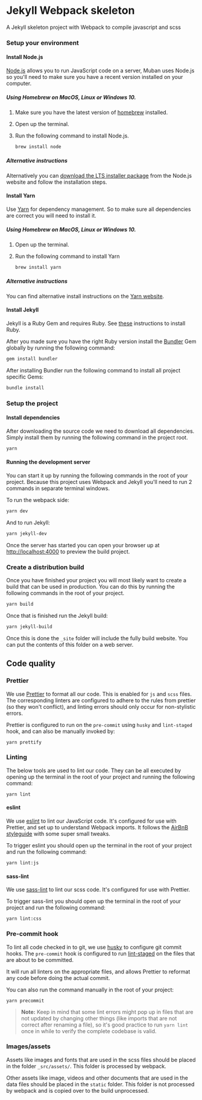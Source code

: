 # Jekyll Webpack skeleton

A Jekyll skeleton project with Webpack to compile javascript and scss

### Setup your environment

#### Install Node.js

[Node.js](https://nodejs.org/en/) allows you to run JavaScript code on a server, Muban uses Node.js
so you'll need to make sure you have a recent version installed on your computer.

##### Using Homebrew on MacOS, Linux or Windows 10.

1. Make sure you have the latest version of [homebrew](https://brew.sh/) installed.

2. Open up the terminal.

3. Run the following command to install Node.js.

   ```bash
   brew install node
   ```

##### Alternative instructions

Alternatively you can [download the LTS installer package](https://nodejs.org/en/download/) from the
Node.js website and follow the installation steps.

#### Install Yarn

Use [Yarn](https://yarnpkg.com/) for dependency management. So to make sure all dependencies
are correct you will need to install it.

##### Using Homebrew on MacOS, Linux or Windows 10.

1. Open up the terminal.

2. Run the following command to install Yarn

   ```bash
   brew install yarn
   ```

##### Alternative instructions

You can find alternative install instructions on the
[Yarn website](https://yarnpkg.com/en/docs/install).

#### Install Jekyll

Jekyll is a Ruby Gem and requires Ruby. See [these](https://jekyllrb.com/docs/installation/) instructions to install Ruby.

After you made sure you have the right Ruby version install the
[Bundler](https://jekyllrb.com/docs/ruby-101/#bundler) Gem globally by running the following command:

```bash
gem install bundler
```

After installing Bundler run the following command to install all project specific Gems:

```bash
bundle install
```

### Setup the project

#### Install dependencies

After downloading the source code we need to download all dependencies. Simply install them by running the following command in the project root.

```bash
yarn
```

#### Running the development server

You can start it up by running the following commands in the root of your project.
Because this project uses Webpack and Jekyll you'll need to run 2 commands in separate terminal windows.

To run the webpack side:

```bash
yarn dev
```

And to run Jekyll:

```bash
yarn jekyll-dev
```

Once the server has started you can open your browser up at
[http://localhost:4000](http://localhost:4000/) to preview the build project.

### Create a distribution build

Once you have finished your project you will most likely want to create a build that can be used
in production. You can do this by running the following commands in the root of your project.

```bash
yarn build
```

Once that is finished run the Jekyll build:

```bash
yarn jekyll-build
```

Once this is done the `_site` folder will include the fully build website.
You can put the contents of this folder on a web server.

## Code quality

### Prettier

We use [Prettier](https://github.com/prettier/prettier) to format all our code. This is enabled for
`js` and `scss` files. The corresponding linters are configured to adhere to the rules
from prettier (so they won't conflict), and linting errors should only occur for non-stylistic
errors.

Prettier is configured to run on the `pre-commit` using `husky` and `lint-staged` hook, and can also
be manually invoked by:

```
yarn prettify
```

### Linting

The below tools are used to lint our code. They can be all executed by opening up the terminal in
the root of your project and running the following command:

```
yarn lint
```

#### eslint

We use [eslint](https://eslint.org/) to lint our JavaScript code. It's configured for use with
Prettier, and set up to understand Webpack imports. It follows the
[AirBnB styleguide](https://github.com/airbnb/javascript) with some super small tweaks.

To trigger eslint you should open up the terminal in the root of your project and run the following
command:

```
yarn lint:js
```

#### sass-lint

We use [sass-lint](https://github.com/sasstools/sass-lint) to lint our scss code.
It's configured for use with Prettier.

To trigger sass-lint you should open up the terminal in the root of your project and run the following
command:

```
yarn lint:css
```

### Pre-commit hook

To lint all code checked in to git, we use [husky](https://github.com/typicode/husky) to
configure git commit hooks. The `pre-commit` hook is configured to run
[lint-staged](https://github.com/okonet/lint-staged) on the files that are about to be committed.

It will run all linters on the appropriate files, and allows Prettier to reformat any code before
doing the actual commit.

You can also run the command manually in the root of your project:

```
yarn precommit
```

> **Note:** Keep in mind that some lint errors might pop up in files that are not updated by
> changing other things (like imports that are not correct after renaming a file), so it's good
> practice to run `yarn lint` once in while to verify the complete codebase is valid.


### Images/assets

Assets like images and fonts that are used in the scss files should be placed in the folder `_src/assets/`.
This folder is processed by webpack.

Other assets like image, videos and other documents that are used in the data files should be placed in the `static` folder.
This folder is not processed by webpack and is copied over to the build unprocessed.
